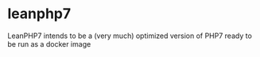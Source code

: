 # leanphp7
LeanPHP7 intends to be a (very much) optimized version of PHP7 ready to be run as a docker image
